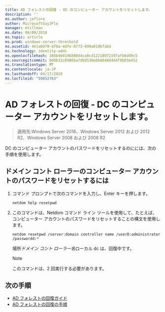 ```yaml
---
title: AD フォレストの回復 - DC のコンピューター アカウントをリセットします。
description: ''
ms.author: joflore
author: MicrosoftGuyJFlo
manager: mtillman
ms.date: 08/09/2018
ms.topic: article
ms.prod: windows-server-threshold
ms.assetid: 4e1a6070-df0a-4dfe-8773-899a010bfabd
ms.technology: identity-adds
ms.openlocfilehash: 388b460196888d4ca0cd12218972197afb6d49c5
ms.sourcegitcommit: 0d0b32c8986ba7db9536e0b8648d4ddf9b03e452
ms.translationtype: MT
ms.contentlocale: ja-JP
ms.lasthandoff: 04/17/2019
ms.locfileid: "59852763"
---
```

# <a name="ad-forest-recovery---resetting-the-computer-account-on-the-dc"></a>AD フォレストの回復 - DC のコンピューター アカウントをリセットします。

>適用先:Windows Server 2016、Windows Server 2012 および 2012 R2、Windows Server 2008 および 2008 R2

 DC のコンピューター アカウントのパスワードをリセットするのにには、次の手順を使用します。 
  
## <a name="to-reset-the-computer-account-password-of-the-domain-controller"></a>ドメイン コント ローラーのコンピューター アカウントのパスワードをリセットするには  

1. コマンド プロンプトで次のコマンドを入力し、Enter キーを押します。  

   ```
   netdom help resetpwd  
   ```
  
2. このコマンドは、Netdom コマンド ライン ツールを使用して、たとえば、コンピューター アカウントのパスワードをリセットすることの構文を使用します。  

   ```
   netdom resetpwd /server:domain controller name /userD:administrator /passwordd:*  
   ```  
  
    場所*ドメイン コント ローラー名*ローカル dc は、回復中です。 
  
   > [!NOTE]
   > このコマンドは、2 回実行する必要があります。
  
## <a name="next-steps"></a>次の手順

- [AD フォレストの回復ガイド](AD-Forest-Recovery-Guide.md)
- [AD フォレストの回復の手順](AD-Forest-Recovery-Procedures.md)
